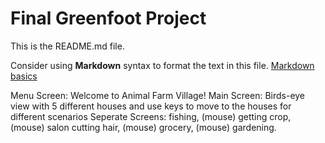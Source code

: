 # Final Greenfoot Project
This is the README.md file.

Consider using **Markdown** syntax to format the text in this file. [Markdown basics](https://www.markdownguide.org/getting-started/)


Menu Screen: Welcome to Animal Farm Village! 
Main Screen: Birds-eye view with 5 different houses and use keys to move to the houses for different scenarios 
Seperate Screens: fishing, (mouse) getting crop, (mouse) salon cutting hair, (mouse) grocery, (mouse) gardening.
